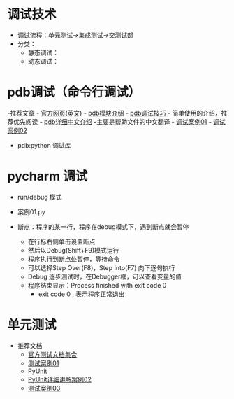 # 调试技术
 - 调试流程：单元测试->集成测试->交测试部
 - 分类：
    - 静态调试：
    - 动态调试：
    
# pdb调试（命令行调试）
 -推荐文章
    - [官方网页(英文)](https://docs.python.org/2/library/pdb.html)
    - [pdb模块介绍](http://blog.csdn.net/carolzhang8406/article/details/6923997)
    - [pdb调试技巧](https://www.ibm.com/developerworks/cn/linux/l-cn-pythondebugger)
        - 简单使用的介绍，推荐优先阅读
    - [pdb详细中文介绍](http://blog.csdn.net/wyb_009/article/details/8896744)
        -主要是帮助文件的中文翻译
    - [调试案例01](https://www.cnblogs.com/dkblog/archive/2010/12/07/1980682.html)
    - [调试案例02](http://python.jobbole.com/81184/)
 - pdb:python 调试库
 
# pycharm 调试
 - run/debug 模式
 - 案例01.py
 
 - 断点：程序的某一行，程序在debug模式下，遇到断点就会暂停
    - 在行标右侧单击设置断点
    - 然后以Debug(Shift+F9)模式运行
    - 程序执行到断点处暂停，等待命令
    - 可以选择Step Over(F8)，Step Into(F7) 向下逐句执行
    - Debug 逐步测试时，在Debugger框，可以查看变量的值
    - 程序结束显示：Process finished with exit code 0
        - exit code 0 , 表示程序正常退出

# 单元测试
 - 推荐文档
    - [官方测试文档集合](https://wiki.python.org/moin/PythonTestingToolsTaxonomy)
    - [测试案例01](http://blog.csdn.net/a542551042/article/details/46696635)
    - [PyUnit](https://wiki.python.org/moin/PyUnit)
    - [PyUnit详细讲解案例02](http://www.jb51.net/article/64119.htm)
    - [测试案例03](https://www.cnblogs.com/iamjqy/p/7155315.html)